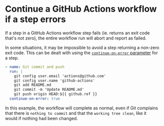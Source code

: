 # Continue a GitHub Actions workflow if a step errors

If a step in a GitHub Actions workflow step fails (ie. returns an exit code that's not zero), the entire workflow run will abort and report as failed.

In some situations, it may be impossible to avoid a step returning a non-zero exit code. This can be dealt with using the [`continue-on-error` parameter](https://docs.github.com/en/actions/reference/workflow-syntax-for-github-actions#jobsjob_idstepscontinue-on-error) for a step.

```yaml
- name: Git commit and push
  run: |
    git config user.email 'actions@github.com'
    git config user.name 'github-actions'
    git add README.md
    git commit -m 'Update README.md'
    git push origin HEAD:${{ github.ref }}
  continue-on-error: true
```

In this example, the workflow will complete as normal, even if Git complains that there is `nothing to commit` and that the `working tree clean`, like it would if nothing had been changed.
